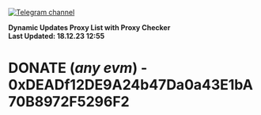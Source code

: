 [![Telegram channel](https://img.shields.io/endpoint?url=https://runkit.io/damiankrawczyk/telegram-badge/branches/master?url=https://t.me/n4z4v0d)](https://t.me/n4z4v0d) 

**Dynamic Updates Proxy List with Proxy Checker**  
**Last Updated: 18.12.23 12:55**

# DONATE (_any evm_) - 0xDEADf12DE9A24b47Da0a43E1bA70B8972F5296F2
